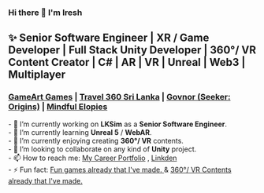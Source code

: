 ### Hi there 👋 I'm Iresh

<!DOCTYPE html>
<html>
<body>

<!--<h1>Full Stack Game Developer</h1>-->
<h2>✨ Senior Software Engineer | XR / Game Developer | Full Stack Unity Developer | 360°/ VR Content Creator | C# | AR | VR | Unreal | Web3 | Multiplayer</h2>
<h3><a href="https://gameartgames.webs.com/" target="_blank">GameArt Games</a> | 
  <a href="http://travel360srilanka.com/" target="_blank">Travel 360 Sri Lanka</a> | 
  <a href="https://twitter.com/SeekerSeries1" target="_blank">Govnor (Seeker: Origins)</a> |
  <a href="https://twitter.com/mindfulelopies" target="_blank">Mindful Elopies</a> 
  </h3>
<p>- 
  🔭 I’m currently working on <b>LKSim</b> as a <b>Senior Software Engineer</b>.<br>
- 🌱 I’m currently learning <b>Unreal 5</b> / <b>WebAR</b>.<br>
- 👯 I’m currently enjoying creating <b>360°/ VR</b> contents.<br>
- 🤔 I’m looking to collaborate on any kind of <b>Unity</b> project.<br>
- 📫 How to reach me: 
  <a href="https://ireshsampath.portfoliobox.io/" target="_blank">My Career Portfolio</a> , 
  <a href="https://www.linkedin.com/in/ireshsampath/" target="_blank">Linkden</a><br>
- ⚡ Fun fact: 
  <a href="https://gameartgames.webs.com/" target="_blank">Fun games already that I've made. </a> & <a href="http://travel360srilanka.com/" target="_blank"> 360°/ VR Contents already that I've made.</a><br>
</p>

</body>
</html>



<!--
**IreshSampath/IreshSampath** is a ✨ _special_ ✨ repository because its `README.md` (this file) appears on your GitHub profile.
<h2>Senior Software Engineer | XR / Game Developer | Full Stack Unity Developer | 360°/ VR Content Creator | C# | AR | VR | Unreal | Web3 | Metaverse | NFT | Multiplayer</h2>
Here are some ideas to get you started:

- 🔭 I’m currently working on ...
- 🌱 I’m currently learning ...
- 👯 I’m looking to collaborate on ...
- 🤔 I’m looking for help with ...
- 💬 Ask me about ...
- 📫 How to reach me: ...
- 😄 Pronouns: ...
- ⚡ Fun fact: ...
-->
